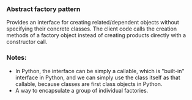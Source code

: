 ### Abstract factory pattern
Provides an interface for creating related/dependent objects without specifying 
their concrete classes. The client code calls the creation methods of a factory 
object instead of creating products directly with a constructor call.

### Notes:
* In Python, the interface can be simply a callable, which is "built-in" interface
in Python, and we can simply use the class itself as that callable, because 
classes are first class objects in Python.
* A way to encapsulate a group of individual factories.